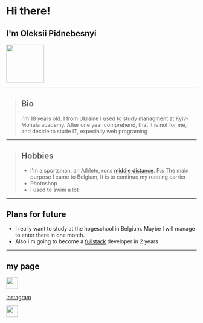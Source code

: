 # Hi there!

## I'm Oleksii Pidnebesnyi

<img src="https://th.bing.com/th/id/OIP.p5aepZh8OpbpDE8YlmVtWgHaHa?pid=ImgDet&rs=1" width="100" height="100">

---

> ## Bio
>
> I'm 18 years old. I from Ukraine I used to study managment at Kyiv-Mohula
> academy. After one year comprehend, that it is not for me, and decide to stude
> IT, expecially web programing

---

> ## Hobbies
>
> - I'm a sportsman, an Athlete, runs
>   [middle distance](https://en.wikipedia.org/wiki/Middle-distance_running).
>   P.s The main purpose I came to Belgium, It is to continue my running carrier
> - Photoshop
> - I used to swim a lot

---

## Plans for future

- I really want to study at the hogeschool in Belgium. Maybe I will manage to
  enter there in one month.
- Also I'm going to become a
  [fullstack](https://fr.wikipedia.org/wiki/D%C3%A9veloppeur_full_stack#frb-inline)
  developer in 2 years

---

## my page

<img src="https://www.waldorf100.hamburg/wp-content/uploads/2019/08/instagram-logo-1024x1024.png" width="30" height="30">

[instagram](https://www.instagram.com/podnes_/)

<img src="https://pngimg.com/uploads/telegram/telegram_PNG22.png" width="30" height="30">
